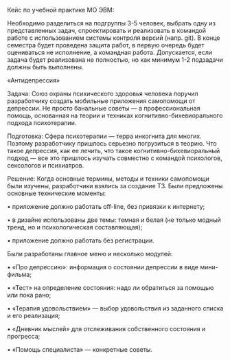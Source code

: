 Кейс по учебной практике МО ЭВМ:

Необходимо разделиться на подгруппы 3-5 человек, выбрать одну из представленных задач, спроектировать и реализовать в командой работе с использованием системы контроля версий (напр. git).
В конце семестра будет проведена защита работ, в первую очередь будет оцениваться не исполнение, а командная работа.
Допускается, если задача будет реализована не полностью, но как минимум 1-2 подзадачи должны быть выполнены.

«Антидепрессия»

Задача:
Союз охраны психического здоровья человека поручил разработчику создать мобильные приложения самопомощи от депрессии. Не просто банальные советы — а профессиональная помощь, основанная на теории и техниках когнитивно-бихевиорального подхода психотерапии.

Подготовка:
Сфера психотерапии — терра инкогнита для многих. Поэтому разработчику пришлось серьезно погрузиться в теорию. Что такое депрессия, как ее лечить, что такое когнитивно-бихевиоральный подход — все это пришлось изучать совместно с командой психологов, сексологов и психиатров. 

Решение:
Когда основные термины, методы и техники самопомощи были изучены, разработчики взялись за создание ТЗ. Были предложены основные технические моменты:

•	приложение должно работать off-line, без привязки к интернету;

•	в дизайне использованы две темы: темная и белая (не только модный тренд, но и психологическая составляющая);

•	приложение должно работать без регистрации.

Были разработаны главное меню и несколько модулей: 

•	«Про депрессию»: информация о состоянии депрессии в виде мини-фильма;

•	«Тест» на определение состояния: надо ли обратиться за помощью или пока рано;

•	«Терапия удовольствием» — выбор удовольствия из заданного списка и его реализация;

•	«Дневник мыслей» для отслеживания собственного состояния и прогресса;

•	«Помощь специалиста» — конкретные советы.
